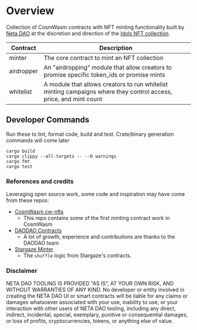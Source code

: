 # Overview

Collection of CosmWasm contracts with NFT minting functionality built by [Neta DAO](https://netadao.zone) at the discretion and direction of the [Idols NFT collection](https://beholdidols.zone).  

|Contract|Description|
|-|--|
|minter|The core contract to mint an NFT collection|
|airdropper|An "airdropping" module that allow creators to promise specific token_ids or promise mints|
|whitelist|A module that allows creators to run whitelist minting campaigns where they control access, price, and mint count|

## Developer Commands

Run these to lint, format code, build and test.  Crate/binary generation commands will come later

```
cargo build
cargo clippy --all-targets -- --D warnings
cargo fmt
cargo test
```

### References and credits

Leveraging open source work, some code and inspiration may have come from these repos:

- [CosmWasm cw-nfts](https://github.com/CosmWasm/cw-nfts/tree/main/contracts)
    - This repo contains some of the first minting contract work in CosmWasm
- [DAODAO Contracts](https://github.com/DA0-DA0/dao-contracts)
    - A lot of growth, experience and contributions are thanks to the DAODAO team
- [Stargaze Minter](https://github.com/public-awesome/launchpad/tree/main/contracts/minter/src)
    - The `shuffle` logic from Stargaze's contracts.

### Disclaimer

NETA DAO TOOLING IS PROVIDED “AS IS”, AT YOUR OWN RISK, AND WITHOUT WARRANTIES OF ANY KIND. No developer or entity involved in creating the NETA DAO UI or smart contracts will be liable for any claims or damages whatsoever associated with your use, inability to use, or your interaction with other users of NETA DAO tooling, including any direct, indirect, incidental, special, exemplary, punitive or consequential damages, or loss of profits, cryptocurrencies, tokens, or anything else of value.